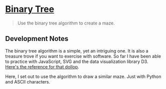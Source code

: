 # [Binary Tree](https://repl.it/@borntofrappe/binarytree)

> Use the binary tree algorithm to create a maze.

## Development Notes

The binary tree algorithm is a simple, yet an intriguing one. It is also a treasure trove if you want to exercise with software. So far I have been able to practice with JavaScript, SVG and the data visualization library D3. [Here's the reference for that dollop](https://codepen.io/borntofrappe/pen/OJVyMNR).

Here, I set out to use the algorithm to draw a similar maze. Just with Python and ASCII characters.
